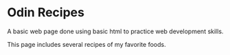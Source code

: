 # Odin Recipes

A basic web page done using basic html to practice web development skills.

This page includes several recipes of my favorite foods.
